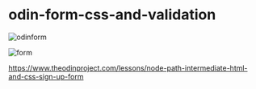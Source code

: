 # odin-form-css-and-validation
![odinform](https://user-images.githubusercontent.com/32456544/181488274-e1a4bf9e-9f82-442b-a4da-0573a061af11.png)


![form](https://user-images.githubusercontent.com/32456544/181487602-2608b571-6b1a-4d34-85de-e9bb46f20494.gif)

https://www.theodinproject.com/lessons/node-path-intermediate-html-and-css-sign-up-form
